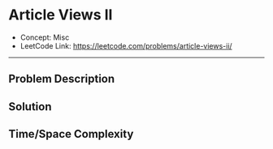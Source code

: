 # Article Views II

- Concept: Misc
- LeetCode Link: https://leetcode.com/problems/article-views-ii/

---

## Problem Description

## Solution

## Time/Space Complexity

